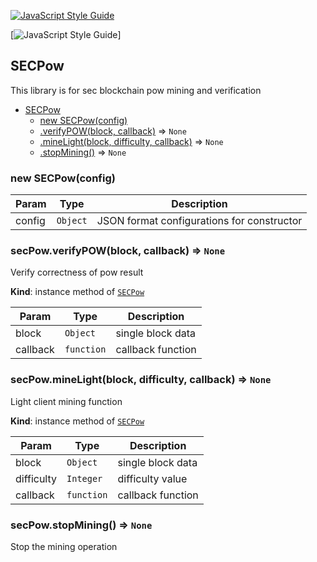 <a name="SECPow"></a>

[![JavaScript Style Guide](https://cdn.rawgit.com/standard/standard/master/badge.svg)](https://github.com/standard/standard) 

[![JavaScript Style Guide](https://img.shields.io/badge/code_style-standard-brightgreen.svg)]

## SECPow

This library is for sec blockchain pow mining and verification

* [SECPow](#SECPow)
    * [new SECPow(config)](#new_SECPow_new)
    * [.verifyPOW(block, callback)](#SECPow+verifyPOW) => <code>None</code>
    * [.mineLight(block, difficulty, callback)](#SECPow+mineLight) => <code>None</code>
    * [.stopMining()](#SECPow+stopMining) => <code>None</code>

<a name="new_SECPow_new"></a>

### new SECPow(config)

| Param | Type | Description |
| --- | --- | --- |
| config | <code>Object</code> | JSON format configurations for constructor |

<a name="SECPow+verifyPOW"></a>

### secPow.verifyPOW(block, callback) => <code>None</code>
Verify correctness of pow result

**Kind**: instance method of [<code>SECPow</code>](#SECPow)  

| Param | Type | Description |
| --- | --- | --- |
| block | <code>Object</code> | single block data |
| callback | <code>function</code> | callback function |

<a name="SECPow+mineLight"></a>

### secPow.mineLight(block, difficulty, callback) => <code>None</code>
Light client mining function

**Kind**: instance method of [<code>SECPow</code>](#SECPow)  

| Param | Type | Description |
| --- | --- | --- |
| block | <code>Object</code> | single block data |
| difficulty | <code>Integer</code> | difficulty value |
| callback | <code>function</code> | callback function |

<a name="SECPow+stopMining"></a>

### secPow.stopMining() => <code>None</code>
Stop the mining operation
